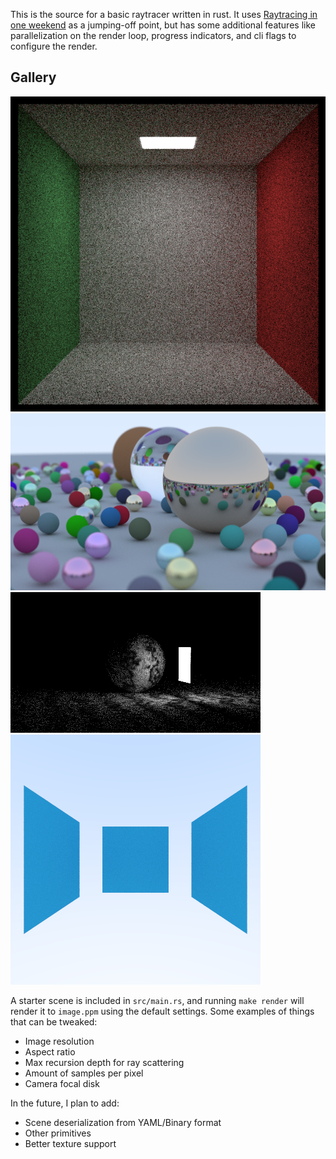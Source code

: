 This is the source for a basic raytracer written in rust. It uses [Raytracing in one weekend](https://raytracing.github.io/books/RayTracingInOneWeekend.html) as a jumping-off point, but has some additional features like parallelization on the render loop, progress indicators, and cli flags to configure the render.

## Gallery

![Cornell Box](./examples/cornell_box.png)
![Spheres](./examples/spheres.png)
![Lighting](./examples/spooky_sphere.png)
![Quads](./examples/quads.png)

A starter scene is included in `src/main.rs`, and running `make render` will render it to `image.ppm` using
the default settings. Some examples of things that can be tweaked:
- Image resolution
- Aspect ratio
- Max recursion depth for ray scattering
- Amount of samples per pixel
- Camera focal disk

In the future, I plan to add:
- Scene deserialization from YAML/Binary format
- Other primitives
- Better texture support
